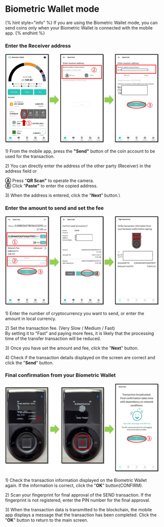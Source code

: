 # Biometric Wallet mode

{% hint style="info" %}
If you are using the Biometric Wallet mode, you can send coins only when your Biometric Wallet is connected with the mobile app.&#x20;
{% endhint %}

### Enter the Receiver address

<div align="left">

<img src="../../.gitbook/assets/지문인증-eng01.png" alt="">

</div>

1\) From the mobile app, press the **"Send"** button of the coin account to be used for the transaction.

2\) You can directly enter the address of the other party (Receiver) in the address field or

**Ⓐ** Press "**QR Scan"** to operate the camera. \
**Ⓑ** Click "**Paste"** to enter the copied address.

3\) When the address is entered, click the "**Next**" button.\


### Enter the amount to send and set the fee

<div align="left">

<img src="../../.gitbook/assets/지문인증-eng02.png" alt="">

</div>

1\) Enter the number of cryptocurrency you want to send, or enter the amount in local currency.

2\) Set the transaction fee. (Very Slow / Medium / Fast) \
By setting it to "Fast" and paying more fees, it is likely that the processing time of the transfer transaction will be reduced.

3\) Once you have set the amount and fee, click the "**Next**" button.

4\) Check if the transaction details displayed on the screen are correct and click the "**Send**" button.

### Final confirmation from your Biometric Wallet

<div align="left">

<img src="../../.gitbook/assets/지문인증-eng03.png" alt="">

</div>

1\) Check the transaction information displayed on the Biometric Wallet again. If the information is correct, click the "**OK**" button(CONFIRM).

2\) Scan your fingerprint for final approval of the SEND transaction. If the fingerprint is not registered, enter the PIN number for the final approval.

3\) When the transaction data is transmitted to the blockchain, the mobile app displays a message that the transaction has been completed. Click the "**OK**" button to return to the main screen.
